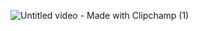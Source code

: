 ![Untitled video - Made with Clipchamp (1)](https://github.com/MeghanadhAgarwal/Roof-Design/assets/140872482/e1b0cf68-4e35-400f-87dc-af428a7ea5a4)
